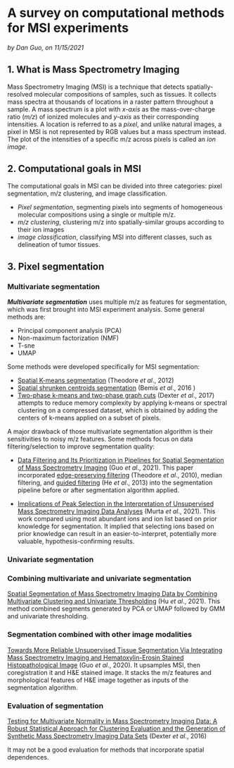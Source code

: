 # A survey on computational methods for MSI experiments
*by Dan Guo, on 11/15/2021*

## 1. What is Mass Spectrometry Imaging

Mass Spectrometry Imaging (MSI) is a technique that detects spatially-resolved molecular compositions of samples, such as tissues. It collects mass spectra at thousands of locations in a raster pattern throughout a sample. A mass spectrum is a plot with *x-axis* as the mass-over-charge ratio (*m/z*) of ionized molecules and *y-axis* as their corresponding intensities. A location is referred to as a *pixel*, and unlike natural images, a pixel in MSI is not represented by RGB values but a mass spectrum instead. The plot of the intensities of a specific m/z across pixels is called an *ion image*.

## 2. Computational goals in MSI

The computational goals in MSI can be divided into three categories: pixel segmentation, m/z clustering, and image classification.
- *Pixel segmentation*, segmenting pixels into segments of homogeneous molecular compositions using a single or multiple m/z.
- *m/z clustering*, clustering m/z into spatially-similar groups according to their ion images
- *image classification*, classifying MSI into different classes, such as delineation of tumor tissues.

## 3. Pixel segmentation

### Multivariate segmentation

***Multivariate segmentation*** uses multiple m/z as features for segmentation, which was first brought into MSI experiment analysis. Some general methods are:

- Principal component analysis (PCA)
- Non-maximum factorization (NMF)
- T-sne 
- UMAP

Some methods were developed specifically for MSI segmentation:

- [Spatial K-means segmentation](https://academic.oup.com/bioinformatics/article/27/13/i230/183028) (Theodore *et al*., 2012)
- [Spatial shrunken centroids segmentation](https://www.mcponline.org/article/S1535-9476(20)33611-2/fulltext) (Bemis *et al*., 2016 )
- [Two-phase k-means and two-phase graph cuts](https://pubs.acs.org/doi/pdf/10.1021/acs.analchem.7b01758) (Dexter *et al*., 2017) attempts to reduce memory complexity by applying k-means or spectral clustering on a compressed dataset, which is obtained by adding the centers of k-means applied on a subset of pixels.

A major drawback of those multivariate segmentation algorithm is their sensitivities to noisy m/z features. Some methods focus on data filtering/selection to improve segmentation quality:

- [Data Filtering and Its Prioritization in Pipelines for Spatial Segmentation of Mass Spectrometry Imaging](https://pubs.acs.org/doi/abs/10.1021/acs.analchem.0c05242) (Guo *et al*., 2021). This paper incorporated [edge-preserving filtering](https://pubs.acs.org/doi/abs/10.1021/pr100734z) (Theodore *et al*., 2010), median filtering, and [guided filtering](https://ieeexplore.ieee.org/abstract/document/6319316) (He *et al*., 2013) into the segmentation pipeline before or after segmentation algorithm applied.

- [Implications of Peak Selection in the Interpretation of Unsupervised Mass Spectrometry Imaging Data Analyses](https://pubs.acs.org/doi/abs/10.1021/acs.analchem.0c04179) (Murta *et al*., 2021). This work compared using most abundant ions and ion list based on prior knowledge for segmentation. It implied that selecting ions based on prior knowledge can result in an easier-to-interpret, potentially more valuable, hypothesis-confirming results.

### Univariate segmentation


### Combining multivariate and univariate segmentation

[Spatial Segmentation of Mass Spectrometry Imaging Data by Combining Multivariate Clustering and Univariate Thresholding](https://pubs.acs.org/doi/pdf/10.1021/acs.analchem.0c04798) (Hu *et al*., 2021). This method combined segments generated by PCA or UMAP followed by GMM and univariate thresholding. 

### Segmentation combined with other image modalities 

[Towards More Reliable Unsupervised Tissue Segmentation Via Integrating Mass Spectrometry Imaging and Hematoxylin-Erosin Stained Histopathological Image](https://www.biorxiv.org/content/biorxiv/early/2020/07/17/2020.07.17.208025.full.pdf) (Guo *et al*., 2020). It upsamples MSI, then coregistration it and H&E stained image. It stacks the m/z features and morphological features of H&E image together as inputs of the segmentation algorithm.

### Evaluation of segmentation

[Testing for Multivariate Normality in Mass Spectrometry Imaging Data: A Robust Statistical Approach for Clustering Evaluation and the Generation of Synthetic Mass Spectrometry Imaging Data Sets](https://pubs.acs.org/doi/pdf/10.1021/acs.analchem.6b02139) (Dexter *et al*., 2016)

It may not be a good evaluation for methods that incorporate spatial dependences. 
